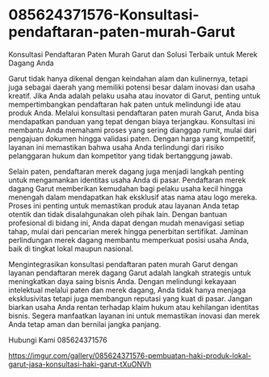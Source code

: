# 085624371576-Konsultasi-pendaftaran-paten-murah-Garut

Konsultasi Pendaftaran Paten Murah Garut dan Solusi Terbaik untuk Merek Dagang Anda

Garut tidak hanya dikenal dengan keindahan alam dan kulinernya, tetapi juga sebagai daerah yang memiliki potensi besar dalam inovasi dan usaha kreatif. Jika Anda adalah pelaku usaha atau inovator di Garut, penting untuk mempertimbangkan pendaftaran hak paten untuk melindungi ide atau produk Anda. Melalui konsultasi pendaftaran paten murah Garut, Anda bisa mendapatkan panduan yang tepat dengan biaya terjangkau. Konsultasi ini membantu Anda memahami proses yang sering dianggap rumit, mulai dari pengajuan dokumen hingga validasi paten. Dengan harga yang kompetitif, layanan ini memastikan bahwa usaha Anda terlindungi dari risiko pelanggaran hukum dan kompetitor yang tidak bertanggung jawab.

Selain paten, pendaftaran merek dagang juga menjadi langkah penting untuk mengamankan identitas usaha Anda di pasar. Pendaftaran merek dagang Garut memberikan kemudahan bagi pelaku usaha kecil hingga menengah dalam mendapatkan hak eksklusif atas nama atau logo mereka. Proses ini penting untuk memastikan produk atau layanan Anda tetap otentik dan tidak disalahgunakan oleh pihak lain. Dengan bantuan profesional di bidang ini, Anda dapat dengan mudah menavigasi setiap tahap, mulai dari pencarian merek hingga penerbitan sertifikat. Jaminan perlindungan merek dagang membantu memperkuat posisi usaha Anda, baik di tingkat lokal maupun nasional.

Mengintegrasikan konsultasi pendaftaran paten murah Garut dengan layanan pendaftaran merek dagang Garut adalah langkah strategis untuk meningkatkan daya saing bisnis Anda. Dengan melindungi kekayaan intelektual melalui paten dan merek dagang, Anda tidak hanya menjaga eksklusivitas tetapi juga membangun reputasi yang kuat di pasar. Jangan biarkan usaha Anda rentan terhadap klaim hukum atau kehilangan identitas bisnis. Segera manfaatkan layanan ini untuk memastikan inovasi dan merek Anda tetap aman dan bernilai jangka panjang.

Hubungi Kami
085624371576

https://imgur.com/gallery/085624371576-pembuatan-haki-produk-lokal-garut-jasa-konsultasi-haki-garut-tXuONVh
